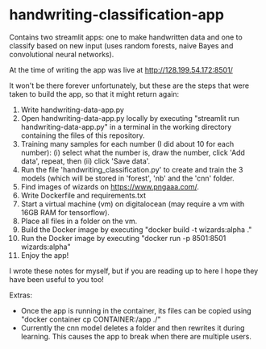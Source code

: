 # handwriting-classification-app
Contains two streamlit apps: one to make handwritten data and one to classify based on new input (uses random forests, naive Bayes and convolutional neural networks). 

At the time of writing the app was live at http://128.199.54.172:8501/

It won't be there forever unfortunately, but these are the steps that were taken to build the app, so that it might return again:

1. Write handwriting-data-app.py
2. Open handwriting-data-app.py locally by executing "streamlit run handwriting-data-app.py" in a terminal in the working directory containing the files of this repository.
3. Training many samples for each number (I did about 10 for each number): (i) select what the number is, draw the number, click 'Add data', repeat, then (ii) click 'Save data'. 
4. Run the file 'handwriting_classification.py' to create and train the 3 models (which will be stored in 'forest', 'nb' and the 'cnn' folder. 
5. Find images of wizards on https://www.pngaaa.com/.
6. Write Dockerfile and requirements.txt
7. Start a virtual machine (vm) on digitalocean (may require a vm with 16GB RAM for tensorflow). 
8. Place all files in a folder on the vm. 
9. Build the Docker image by executing "docker build -t  wizards:alpha ."
10. Run the Docker image by executing "docker run -p 8501:8501 wizards:alpha"
11. Enjoy the app!

I wrote these notes for myself, but if you are reading up to here I hope they have been useful to you too! 

Extras: 
- Once the app is running in the container, its files can be copied using "docker container cp CONTAINER:/app ./"
- Currently the cnn model deletes a folder and then rewrites it during learning. This causes the app to break when there are multiple users. 
